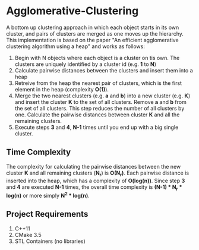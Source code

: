 # Agglomerative-Clustering
A bottom up clustering approach in which each object starts in
its own cluster, and pairs of clusters are merged as one moves up the
hierarchy. This implementation is based
 on the paper "An efficient agglomerative clustering algorithm using a heap" and works as
follows:

1. Begin with N objects where each object is a cluster on tis own.
   The clusters are uniquely identified by a cluster id (e.g. **1**
   to **N**)
2. Calculate pairwise distances between the clusters and insert
    them into a heap
3. Retreive from the heap the nearest pair of clusters, which is
    the first element in the heap (complexity **O(1)**).
4. Merge the two nearest clusters (e.g. **a** and **b**) into a new
    cluster (e.g. **K**) and insert the cluster **K** to the set of all clusters.
    Remove **a** and **b** from the set of all clusters. This step
    reduces the number of all clusters by one. Calculate the
    pairwise distances between cluster **K** and all the remaining
    clusters.
5. Execute steps **3** and **4**, **N-1** times until you end up with a big single
    cluster.

## Time Complexity
The complexity for calculating the pairwise  distances between the new
cluster **K** and all remaining clusters (**N<sub>r</sub>**) is
**O(N<sub>r</sub>)**. Each pairwise distance is inserted into the heap,
which has a complexity of **O(log(n))**. Since step **3** and **4** are
 executed **N-1** times, the overall time complexity is
 **(N-1) \* N<sub>r</sub> \* log(n)** or more simply
  **N<sup>2</sup>  \* log(n)**.

## Project Requirements
   1. C++11
   2. CMake 3.5
   3. STL Containers (no libraries)




